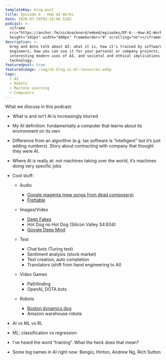 ```yaml
---
templateKey: blog-post
title: Episode 6 - How AI Works
date: 2020-07-29T02:16:06.510Z
podcast: >-
  <iframe
  src="https://anchor.fm/nicknacknerd/embed/episodes/EP-6---How-AI-Works-ehc7a3"
  height="102px" width="400px" frameborder="0" scrolling="no"></iframe>
description: >-
  Greg and Anto talk about AI: what it is, how it's trained by software
  engineers, how you can use it for your personal or company projects, some
  interesting modern uses of AI, and societal and ethical implications of the
  technology.
featuredpost: true
featuredimage: /img/sb-blog-ai-ml-resources.webp
tags:
  - AI
  - Robots
  - Machine Learning
  - Computers
---
```

What we discuss in this podcast:

* What is and isn’t AI is increasingly blurred
* My AI definition: fundamentally a computer that learns about its environment on its own
* Difference from an algorithm (e.g. tax software is “intelligent” but it’s just adding numbers). Story about contracting with company that thought they were AI.
* Where AI is really at: not machines taking over the world, it’s machines doing very specific jobs
* Cool stuff:

  * Audio

    * [Google magenta (new songs from dead composers)](https://magenta.tensorflow.org/)
    * [Frettable](https://www.frettable.com/)
  * Images/Video

    * [Deep Fakes](https://en.wikipedia.org/wiki/Deepfake)
    * Hot Dog no Hot Dog (Silicon Valley S4:E04)
    * [Google Deep Mind](https://deepmind.com/)
  * Text

    * Chat bots (Turing test)
    * Sentiment analysis (stock market)
    * Text creation, auto completion
    * Translators (shift from hand engineering to AI)
  * Video Games

    * Pathfinding
    * OpenAI, DOTA bots
  * Robots

    * [Boston dynamics dog](https://www.youtube.com/watch?v=cNZPRsrwumQ)
    * Amazon warehouse robots
* AI vs ML vs RL
* ML: classification vs regression
* I’ve heard the word “training”. What the heck does that mean?
* Some big names in AI right now: Bengio, Hinton, Andrew Ng, Rich Sutton
